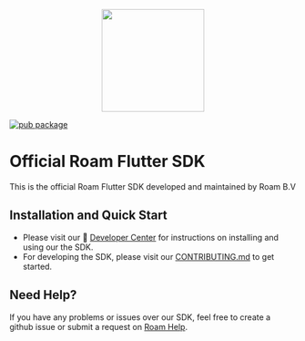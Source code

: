 <p align="center">
  <a href="https://roam.ai" target="_blank" align="left">
    <img src="https://github.com/geosparks/roam-flutter/blob/master/logo.png?raw=true" width="180">
  </a>
  <br />
</p>

[![pub package](https://img.shields.io/pub/v/roam_flutter.svg)](https://pub.dartlang.org/packages/roam_flutter)

# Official Roam Flutter SDK
This is the official Roam Flutter SDK developed and maintained by Roam B.V

## Installation and Quick Start
- Please visit our :100: [Developer Center](https://github.com/geosparks/roam-flutter/wiki) for instructions on installing and using our the SDK.
- For developing the SDK, please visit our [CONTRIBUTING.md](https://github.com/geosparks/roam-flutter/blob/master/CONTRIBUTING.md) to get started.

## Need Help?
If you have any problems or issues over our SDK, feel free to create a github issue or submit a request on [Roam Help](https://geosparkai.atlassian.net/servicedesk/customer/portal/2).
